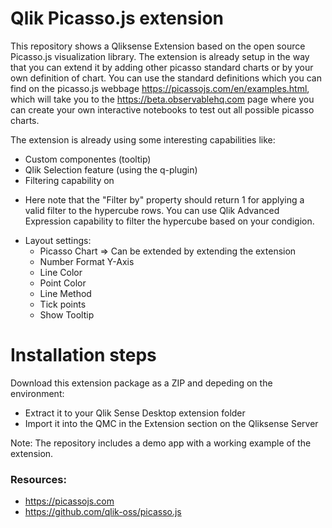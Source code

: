 # Qlik Picasso.js extension
This repository shows a Qliksense Extension based on the open source Picasso.js visualization library. The extension is already setup in the way that you can extend it by adding other picasso standard charts or by your own definition of chart. You can use the standard definitions which you can find on the picasso.js webbage https://picassojs.com/en/examples.html, which will take you to the https://beta.observablehq.com page where you can create your own interactive notebooks to test out all possible picasso charts.

The extension is already using some interesting capabilities like:
* Custom componentes (tooltip)
* Qlik Selection feature (using the q-plugin)
* Filtering capability on
- Here note that the "Filter by" property should return 1 for applying a valid filter to the hypercube rows. You can use Qlik Advanced Expression capability to filter the hypercube based on your condigion.
* Layout settings:
  - Picasso Chart  => Can be extended by extending the extension
  - Number Format Y-Axis
  - Line Color
  - Point Color
  - Line Method
  - Tick points
  - Show Tooltip

# Installation steps
Download this extension package as a ZIP and depeding on the environment:
* Extract it to your Qlik Sense Desktop extension folder
* Import it into the QMC in the Extension section on the Qliksense Server

Note:
The repository includes a demo app with a working example of the extension.

### Resources:
* https://picassojs.com
* https://github.com/qlik-oss/picasso.js


